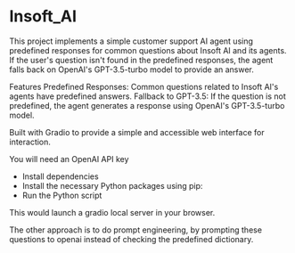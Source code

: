 # Insoft_AI

This project implements a simple customer support AI agent using predefined responses for common questions about Insoft AI and its agents. If the user's question isn't found in the predefined responses, the agent falls back on OpenAI's GPT-3.5-turbo model to provide an answer.

Features
Predefined Responses: Common questions related to Insoft AI's agents have predefined answers.
Fallback to GPT-3.5: If the question is not predefined, the agent generates a response using OpenAI's GPT-3.5-turbo model.

Built with Gradio to provide a simple and accessible web interface for interaction.

You will need an OpenAI API key 

* Install dependencies 
* Install the necessary Python packages using pip:
* Run the Python script
  
This would launch a gradio local server in your browser.

The other approach is to do prompt engineering, by prompting these questions to openai instead of checking the predefined dictionary.
